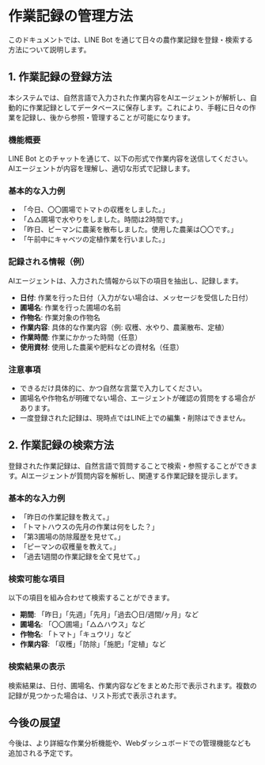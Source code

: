 # 作業記録の管理方法

このドキュメントでは、LINE Bot を通じて日々の農作業記録を登録・検索する方法について説明します。

## 1. 作業記録の登録方法

本システムでは、自然言語で入力された作業内容をAIエージェントが解析し、自動的に作業記録としてデータベースに保存します。これにより、手軽に日々の作業を記録し、後から参照・管理することが可能になります。

### 機能概要

LINE Bot とのチャットを通じて、以下の形式で作業内容を送信してください。AIエージェントが内容を理解し、適切な形式で記録します。

### 基本的な入力例

*   「今日、〇〇圃場でトマトの収穫をしました。」
*   「△△圃場で水やりをしました。時間は2時間です。」
*   「昨日、ピーマンに農薬を散布しました。使用した農薬は〇〇です。」
*   「午前中にキャベツの定植作業を行いました。」

### 記録される情報（例）

AIエージェントは、入力された情報から以下の項目を抽出し、記録します。

*   **日付**: 作業を行った日付（入力がない場合は、メッセージを受信した日付）
*   **圃場名**: 作業を行った圃場の名前
*   **作物名**: 作業対象の作物名
*   **作業内容**: 具体的な作業内容（例: 収穫、水やり、農薬散布、定植）
*   **作業時間**: 作業にかかった時間（任意）
*   **使用資材**: 使用した農薬や肥料などの資材名（任意）

### 注意事項

*   できるだけ具体的に、かつ自然な言葉で入力してください。
*   圃場名や作物名が明確でない場合、エージェントが確認の質問をする場合があります。
*   一度登録された記録は、現時点ではLINE上での編集・削除はできません。

## 2. 作業記録の検索方法

登録された作業記録は、自然言語で質問することで検索・参照することができます。AIエージェントが質問内容を解析し、関連する作業記録を提示します。

### 基本的な入力例

*   「昨日の作業記録を教えて。」
*   「トマトハウスの先月の作業は何をした？」
*   「第3圃場の防除履歴を見せて。」
*   「ピーマンの収穫量を教えて。」
*   「過去1週間の作業記録を全て見せて。」

### 検索可能な項目

以下の項目を組み合わせて検索することができます。

*   **期間**: 「昨日」「先週」「先月」「過去〇日/週間/ヶ月」など
*   **圃場名**: 「〇〇圃場」「△△ハウス」など
*   **作物名**: 「トマト」「キュウリ」など
*   **作業内容**: 「収穫」「防除」「施肥」「定植」など

### 検索結果の表示

検索結果は、日付、圃場名、作業内容などをまとめた形で表示されます。複数の記録が見つかった場合は、リスト形式で表示されます。

## 今後の展望

今後は、より詳細な作業分析機能や、Webダッシュボードでの管理機能なども追加される予定です。